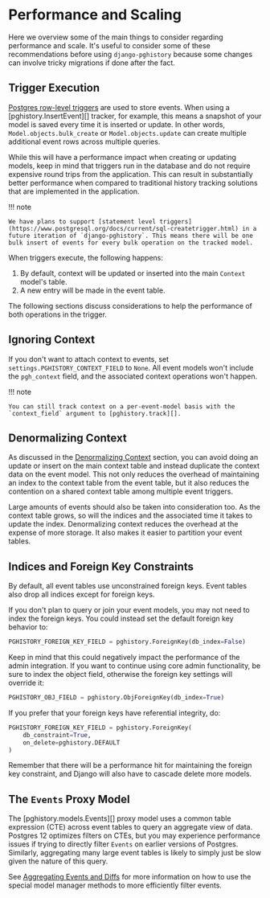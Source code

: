 # Performance and Scaling

Here we overview some of the main things to consider regarding performance and scale. It's useful to consider some of these recommendations before using `django-pghistory` because some changes can involve tricky migrations if done after the fact.

## Trigger Execution

[Postgres row-level triggers](https://www.postgresql.org/docs/current/sql-createtrigger.html) are used to store events. When using a [pghistory.InsertEvent][] tracker, for example, this means a snapshot of your model is saved every time it is inserted or update. In other words, `Model.objects.bulk_create` or `Model.objects.update` can create multiple additional event rows across multiple queries.

While this will have a performance impact when creating or updating models, keep in mind that triggers run in the database and do not require expensive round trips from the application. This can result in substantially better performance when compared to traditional history tracking solutions that are implemented in the application.

!!! note

    We have plans to support [statement level triggers](https://www.postgresql.org/docs/current/sql-createtrigger.html) in a future iteration of `django-pghistory`. This means there will be one bulk insert of events for every bulk operation on the tracked model.

When triggers execute, the following happens:

1. By default, context will be updated or inserted into the main `Context` model's table.
2. A new entry will be made in the event table.

The following sections discuss considerations to help the performance of both operations in the trigger.

## Ignoring Context

If you don't want to attach context to events, set `settings.PGHISTORY_CONTEXT_FIELD` to `None`. All event models won't include the `pgh_context` field, and the associated context operations won't happen.

!!! note

    You can still track context on a per-event-model basis with the `context_field` argument to [pghistory.track][].

## Denormalizing Context

As discussed in the [Denormalizing Context](event_models.md#denormalizing_context) section, you can avoid doing an update or insert on the main context table and instead duplicate the context data on the event model. This not only reduces the overhead of maintaining an index to the context table from the event table, but it also reduces the contention on a shared context table among multiple event triggers.

Large amounts of events should also be taken into consideration too. As the context table grows, so will the indices and the associated time it takes to update the index. Denormalizing context reduces the overhead at the expense of more storage. It also makes it easier to partition your event tables.

## Indices and Foreign Key Constraints

By default, all event tables use unconstrained foreign keys. Event tables also drop all indices except for foreign keys.

If you don't plan to query or join your event models, you may not need to index the foreign keys. You could instead set the default foreign key behavior to:

```python
PGHISTORY_FOREIGN_KEY_FIELD = pghistory.ForeignKey(db_index=False)
```

Keep in mind that this could negatively impact the performance of the admin integration. If you want to continue using core admin functionality, be sure to index the object field, otherwise the foreign key settings will override it:

```python
PGHISTORY_OBJ_FIELD = pghistory.ObjForeignKey(db_index=True)
```

If you prefer that your foreign keys have referential integrity, do:

```python
PGHISTORY_FOREIGN_KEY_FIELD = pghistory.ForeignKey(
    db_constraint=True,
    on_delete=pghistory.DEFAULT
)
```

Remember that there will be a performance hit for maintaining the foreign key constraint, and Django will also have to cascade delete more models.

## The `Events` Proxy Model

The [pghistory.models.Events][] proxy model uses a common table expression (CTE) across event tables to query an aggregate view of data. Postgres 12 optimizes filters on CTEs, but you may experience performance issues if trying to directly filter `Events` on earlier versions of Postgres. Similarly, aggregating many large event tables is likely to simply just be slow given the nature of this query.

See [Aggregating Events and Diffs](aggregating_events.md) for more information on how to use the special model manager methods to more efficiently filter events.

